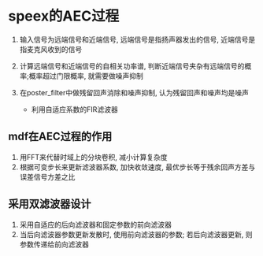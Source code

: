 # speex的AEC过程 
1. 输入信号为远端信号和近端信号, 远端信号是指扬声器发出的信号, 近端信号是指麦克风收到的信号
&nbsp;

2. 计算远端信号和近端信号的自相关功率谱, 判断近端信号夹杂有远端信号的概率;概率超过门限概率, 就需要做噪声抑制
3. 在poster_filter中做残留回声消除和噪声抑制, 认为残留回声和噪声均是噪声
   * 利用自适应系数的FIR滤波器
   
## mdf在AEC过程的作用
1. 用FFT来代替时域上的分块卷积, 减小计算复杂度
2. 根据可变步长来更新滤波器系数, 加快收敛速度, 最优步长等于残余回声方差与误差信号方差之比

## 采用双滤波器设计
1. 采用自适应的后向滤波器和固定参数的前向滤波器
2. 当后向滤波器参数更新发散时, 使用前向滤波器的参数; 若后向滤波器更新, 则参数传递给前向滤波器
